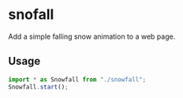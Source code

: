 # snofall

Add a simple falling snow animation to a web page.

## Usage

```js
import * as Snowfall from "./snowfall";
Snowfall.start();
```
